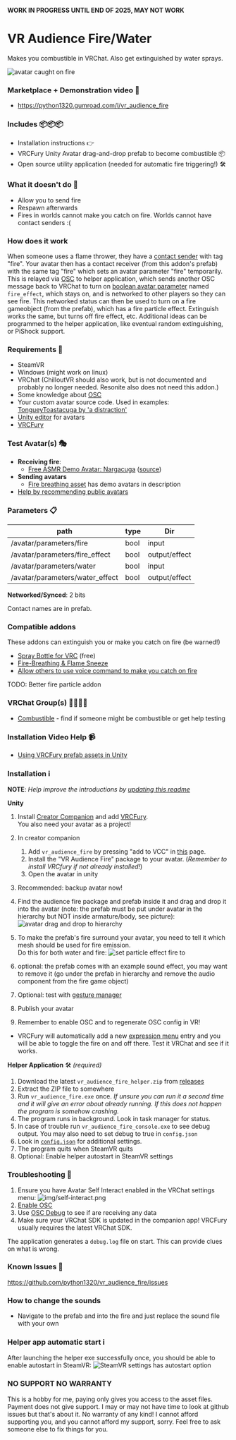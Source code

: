 **WORK IN PROGRESS UNTIL END OF 2025, MAY NOT WORK**

# VR Audience Fire/Water

Makes you combustible in VRChat. Also get extinguished by water sprays.

![avatar caught on fire](docs/toastacuga-on-fire-optimized.png)

### Marketplace + Demonstration video 🛒

 - https://python1320.gumroad.com/l/vr_audience_fire

### Includes 📦📦📦
 
 - Installation instructions 👉
 - VRCFury Unity Avatar drag-and-drop prefab to become combustible 📦
 - Open source utility application (needed for automatic fire triggering!) 🛠️

### What it doesn't do 🛑

 - Allow you to send fire
 - Respawn afterwards
 - Fires in worlds cannot make you catch on fire. Worlds cannot have contact senders :(

### How does it work
When someone uses a flame thrower, they have a [contact sender](https://creators.vrchat.com/avatars/avatar-dynamics/contacts/) with tag "fire". Your avatar then has a contact receiver (from this addon's prefab) with the same tag "fire" which sets an avatar parameter "fire" temporarily. This is relayed via [OSC](https://docs.vrchat.com/docs/osc-overview) to helper application, which sends another OSC message back to VRChat to turn on [boolean avatar parameter](https://creators.vrchat.com/avatars/animator-parameters/) named `fire_effect`, which stays on, and is networked to other players so they can see fire. This networked status can then be used to turn on a fire gameobject (from the prefab), which has a fire particle effect.
Extinguish works the same, but turns off fire effect, etc.
Additional ideas can be programmed to the helper application, like eventual random extinguishing, or PiShock support.

### Requirements 📓

 - SteamVR
 - Windows (might work on linux)
 - VRChat (ChilloutVR should also work, but is not documented and probably no longer needed. Resonite also does not need this addon.)
 - Some knowledge about [OSC](https://docs.vrchat.com/docs/osc-overview)
 - Your custom avatar source code. Used in examples: [TongueyToastacuga by 'a distraction'](https://drive.google.com/drive/folders/1ekIiFBnzJNhH2a6wwYLo2s5G-VuUlIY5)
 - [Unity editor](https://creators.vrchat.com/sdk/current-unity-version/) for avatars 
 - [VRCFury](https://vrcfury.com/getting-started)

### Test Avatar(s) 🎭

 - **Receiving fire**:
    - [Free ASMR Demo Avatar: Nargacuga](https://vrchat.com/home/avatar/avtr_48cccc45-f524-4a8a-9521-368252334959) ([source](https://www.vrcarena.com/assets/ZszLG-toastacuga))
 - **Sending avatars**
    - [Fire breathing asset](https://violentpainter.gumroad.com/l/vfx-firebreathing) has demo avatars in description
 - [Help by recommending public avatars](https://github.com/Python1320/vr_audience_fire/issues/1)

### Parameters 📋

| path                            | type | Dir           |
|---------------------------------|------|---------------|
| /avatar/parameters/fire         | bool | input         |
| /avatar/parameters/fire_effect  | bool | output/effect |
| /avatar/parameters/water        | bool | input         |
| /avatar/parameters/water_effect | bool | output/effect |

**Networked/Synced**: 2 bits

Contact names are in prefab.

### Compatible addons 

These addons can extinguish you or make you catch on fire (be warned!)

 - [Spray Bottle for VRC](https://jinxxy.com/market/listings/3292261612823512778) (free)
 - [Fire-Breathing & Flame Sneeze](https://violentpainter.gumroad.com/l/vfx-firebreathing)
 - [Allow others to use voice command to make you catch on fire](https://github.com/Python1320/vr_audience_control)

TODO: Better fire particle addon

### VRChat Group(s) 👨‍👨‍👦‍👦

 - [Combustible](https://vrchat.com/home/group/grp_2e0126aa-fe02-402b-88c9-6d96f14fdf21) - find if someone might be combustible or get help testing

### Installation Video Help 📹

 - [Using VRCFury prefab assets in Unity](https://www.youtube.com/watch?v=QDvzfLa82yI)

### Installation ℹ️

**NOTE**: *Help improve the introductions by [updating this readme](https://github.com/Python1320/vr_audience_fire/edit/main/README.md)*

**Unity**

 1. Install [Creator Companion](https://vcc.docs.vrchat.com/) and add [VRCFury](https://vrcfury.com/getting-started).   
     You also need your avatar as a project!   

 2. In creator companion
    1. Add `vr_audience_fire` by pressing "add to VCC" in [this](https://python1320.github.io/vr_audience_fire/) page.
    2. Install the "VR Audience Fire" package to your avatar. (*Remember to install VRCfury if not already installed!*)
    3. Open the avatar in unity

 3. Recommended: backup avatar now!

 4. Find the audience fire package and prefab inside it and drag and drop it into the avatar (note: the prefab must be put under avatar in the hierarchy but NOT inside armature/body, see picture):
 ![avatar drag and drop to hierarchy](docs/prefab_drag_and_drop.png)
 
 5. To make the prefab's fire surround your avatar, you need to tell it which mesh should be used for fire emission.   
Do this for both water and fire:
![set particle effect fire to](docs/set_particle_shape.png)

 6. optional: the prefab comes with an example sound effect, you may want to remove it (go under the prefab in hierarchy and remove the audio component from the fire game object)

 7. Optional: test with [gesture manager](https://github.com/BlackStartx/VRC-Gesture-Manager?tab=readme-ov-file#how-to-use-sdk-30)
 
 8. Publish your avatar

 9. Remember to enable OSC and to regenerate OSC config in VR!

  - VRCFury will automatically add a new [expression menu](https://docs.vrchat.com/docs/action-menu#expression-menu) entry and you will be able to toggle the fire on and off there. Test it VRChat and see if it works. 


**Helper Application** 🛠️ *(required)*
 1. Download the latest `vr_audience_fire_helper.zip` from [releases](https://github.com/Python1320/vr_audience_fire/releases)
 2. Extract the ZIP file to somewhere
 4. Run `vr_audience_fire.exe` once. *If unsure you can run it a second time and it will give an error about already running. If this does not happen the program is somehow crashing.*
 5. The program runs in background. Look in task manager for status.
 6. In case of trouble run `vr_audience_fire_console.exe` to see debug output. You may also need to set debug to true in `config.json`
 7. Look in [`config.json`](https://github.com/Python1320/vr_asmr_petting/blob/main/src/config.json) for additional settings.
 8. The program quits when SteamVR quits
 9. Optional: Enable helper autostart in SteamVR settings 

### Troubleshooting 🎯

 1. Ensure you have Avatar Self Interact enabled in the VRChat settings menu: ![img/self-interact.png](img/self-interact.png)
 2. [Enable OSC](https://docs.vrchat.com/docs/osc-overview#enabling-it)
 3. Use [OSC Debug](https://docs.vrchat.com/docs/osc-debugging) to see if are receiving any data
 4. Make sure your VRChat SDK is updated in the companion app! VRCFury usually requires the latest VRChat SDK.

The application generates a `debug.log` file on start. This can provide clues on what is wrong.

### Known Issues 📌

https://github.com/python1320/vr_audience_fire/issues

### How to change the sounds 

 - Navigate to the prefab and into the fire and just replace the sound file with your own

### Helper app automatic start ℹ️

After launching the helper exe successfully once, you should be able to enable autostart in SteamVR:
![SteamVR settings has autostart option](docs/autostart.png)


### NO SUPPORT NO WARRANTY

This is a hobby for me, paying only gives you access to the asset files. Payment does not give support. I may or may not have time to look at github issues but that's about it.
No warranty of any kind!
I cannot afford supporting you, and you cannot afford my support, sorry. Feel free to ask someone else to fix things for you.
